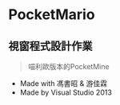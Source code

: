 # PocketMario

## 視窗程式設計作業

> 喵利歐版本的PocketMine


- Made with 馮書昭 & 游佳霖 
- Made by Visual Studio 2013 
